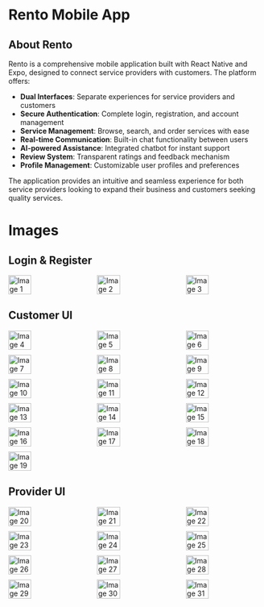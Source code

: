 # Rento Mobile App

## About Rento

Rento is a comprehensive mobile application built with React Native and Expo, designed to connect service providers with customers. The platform offers:

- **Dual Interfaces**: Separate experiences for service providers and customers
- **Secure Authentication**: Complete login, registration, and account management
- **Service Management**: Browse, search, and order services with ease
- **Real-time Communication**: Built-in chat functionality between users
- **AI-powered Assistance**: Integrated chatbot for instant support
- **Review System**: Transparent ratings and feedback mechanism
- **Profile Management**: Customizable user profiles and preferences

The application provides an intuitive and seamless experience for both service providers looking to expand their business and customers seeking quality services.

# Images

## Login & Register

<div style="display: flex; justify-content: space-between; margin-bottom: 10px;">
    <img src="./assets/images/repo/Picture1.jpg" width="30%" alt="Image 1" />
    <img src="./assets/images/repo/Picture2.jpg" width="30%" alt="Image 2" />
    <img src="./assets/images/repo/Picture3.jpg" width="30%" alt="Image 3" />
</div>

## Customer UI

<div style="display: flex; justify-content: space-between; margin-bottom: 10px;">
    <img src="./assets/images/repo/Picture4.jpg" width="30%" alt="Image 4" />
    <img src="./assets/images/repo/Picture5.jpg" width="30%" alt="Image 5" />
    <img src="./assets/images/repo/Picture6.jpg" width="30%" alt="Image 6" />
</div>

<div style="display: flex; justify-content: space-between; margin-bottom: 10px;">
    <img src="./assets/images/repo/Picture7.jpg" width="30%" alt="Image 7" />
    <img src="./assets/images/repo/Picture8.jpg" width="30%" alt="Image 8" />
    <img src="./assets/images/repo/Picture9.jpg" width="30%" alt="Image 9" />
</div>

<div style="display: flex; justify-content: space-between; margin-bottom: 10px;">
    <img src="./assets/images/repo/Picture10.jpg" width="30%" alt="Image 10" />
    <img src="./assets/images/repo/Picture11.jpg" width="30%" alt="Image 11" />
    <img src="./assets/images/repo/Picture12.jpg" width="30%" alt="Image 12" />
</div>

<div style="display: flex; justify-content: space-between; margin-bottom: 10px;">
    <img src="./assets/images/repo/Picture13.jpg" width="30%" alt="Image 13" />
    <img src="./assets/images/repo/Picture14.jpg" width="30%" alt="Image 14" />
    <img src="./assets/images/repo/Picture15.jpg" width="30%" alt="Image 15" />
</div>

<div style="display: flex; justify-content: space-between; margin-bottom: 10px;">
    <img src="./assets/images/repo/Picture16.jpg" width="30%" alt="Image 16" />
    <img src="./assets/images/repo/Picture17.jpg" width="30%" alt="Image 17" />
    <img src="./assets/images/repo/Picture18.png" width="30%" alt="Image 18" />
</div>
<div style="display: flex; justify-content: space-between; margin-bottom: 10px;">
    <img src="./assets/images/repo/Picture19.png" width="30%" alt="Image 19" />
</div>

## Provider UI

<div style="display: flex; justify-content: space-between; margin-bottom: 10px;">
    <img src="./assets/images/repo/Picture20.png" width="30%" alt="Image 20" />
    <img src="./assets/images/repo/Picture21.png" width="30%" alt="Image 21" />
    <img src="./assets/images/repo/Picture22.png" width="30%" alt="Image 22" />
</div>

<div style="display: flex; justify-content: space-between; margin-bottom: 10px;">
    <img src="./assets/images/repo/Picture23.png" width="30%" alt="Image 23" />
    <img src="./assets/images/repo/Picture24.png" width="30%" alt="Image 24" />
    <img src="./assets/images/repo/Picture25.png" width="30%" alt="Image 25" />
</div>

<div style="display: flex; justify-content: space-between; margin-bottom: 10px;">
   <img src="./assets/images/repo/Picture26.png" width="30%" alt="Image 26" />
    <img src="./assets/images/repo/Picture27.png" width="30%" alt="Image 27" />
    <img src="./assets/images/repo/Picture28.png" width="30%" alt="Image 28" />
</div>

<div style="display: flex; justify-content: space-between; margin-bottom: 10px;">
    <img src="./assets/images/repo/Picture29.png" width="30%" alt="Image 29" />
    <img src="./assets/images/repo/Picture30.png" width="30%" alt="Image 30" />
    <img src="./assets/images/repo/Picture31.png" width="30%" alt="Image 31" />
</div>
